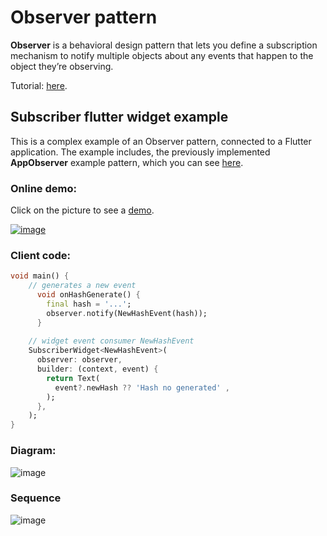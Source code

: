 # Observer pattern
**Observer** is a behavioral design pattern that lets you define a subscription mechanism to notify 
multiple objects about any events that happen to the object they’re observing.

Tutorial: [here](https://refactoring.guru/design-patterns/observer).

## Subscriber flutter widget example 
This is a complex example of an Observer pattern, connected to a Flutter application. The example includes,
the previously implemented **AppObserver** example pattern, 
which you can see [here](https://github.com/RefactoringGuru/design-patterns-dart/tree/master/patterns/observer/app_observer).

### Online demo:
Click on the picture to see a [demo](https://ilopx.github.io/design-patterns-dart/#/observer/subscriber_flutter_widget).

[![image](https://user-images.githubusercontent.com/8049534/152419178-f40a07fd-728d-4f99-befa-0935bbdd7b71.png)](https://ilopx.github.io/design-patterns-dart/#/observer/subscriber_flutter_widget)

### Client code:
```dart
void main() {
    // generates a new event
      void onHashGenerate() {
        final hash = '...';
        observer.notify(NewHashEvent(hash));
      }
    
    // widget event consumer NewHashEvent
    SubscriberWidget<NewHashEvent>(
      observer: observer,
      builder: (context, event) {
        return Text(
          event?.newHash ?? 'Hash no generated' ,
        );
      },
    );
}
```

### Diagram:
![image](https://user-images.githubusercontent.com/8049534/152789070-cc53b0c0-bb5c-4191-ac96-f542ce75c1d7.png)

### Sequence
![image](https://user-images.githubusercontent.com/8049534/152791540-d6ec1d24-a3a1-4340-8805-10df6de12067.png)
